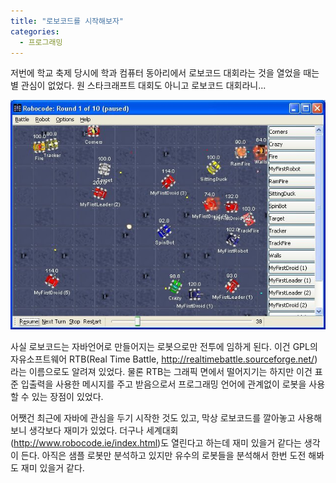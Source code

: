 ```yaml
---
title: "로보코드를 시작해보자"
categories:
  - 프로그래밍
---
```


저번에 학교 축제 당시에 학과 컴퓨터 동아리에서 로보코드 대회라는 것을 열었을 때는 별 관심이 없었다. 원 스타크래프트 대회도 아니고 로보코드 대회라니...  

![](/assets/images/posts/2004/09/fk200000000041.jpg)  
  
사실 로보코드는 자바언어로 만들어지는 로봇으로만 전투에 임하게 된다. 이건 GPL의 자유소프트웨어 RTB(Real Time Battle, <http://realtimebattle.sourceforge.net/>)라는 이름으로도 알려져 있었다. 물론 RTB는 그래픽 면에서 떨어지기는 하지만 이건 표준 입출력을 사용한 메시지를 주고 받음으로서 프로그래밍 언어에 관계없이 로봇을 사용할 수 있는 장점이 있었다.  
  
어쨋건 최근에 자바에 관심을 두기 시작한 것도 있고, 막상 로보코드를 깔아놓고 사용해 보니 생각보다 재미가 있었다. 더구나 세계대회(<http://www.robocode.ie/index.html>)도 열린다고 하는데 재미 있을거 같다는 생각이 든다. 아직은 샘플 로봇만 분석하고 있지만 유수의 로봇들을 분석해서 한번 도전 해봐도 재미 있을거 같다.
